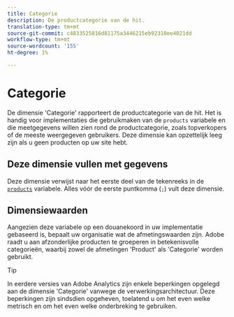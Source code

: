 ```yaml
---
title: Categorie
description: De productcategorie van de hit.
translation-type: tm+mt
source-git-commit: c4833525816d81175a3446215eb92310ee4021dd
workflow-type: tm+mt
source-wordcount: '155'
ht-degree: 1%

---
```



# Categorie

De dimensie &#39;Categorie&#39; rapporteert de productcategorie van de hit. Het is handig voor implementaties die gebruikmaken van de `products` variabele en die meetgegevens willen zien rond de productcategorie, zoals topverkopers of de meeste weergegeven gebruikers. Deze dimensie kan opzettelijk leeg zijn als u geen producten op uw site hebt.

## Deze dimensie vullen met gegevens

Deze dimensie verwijst naar het eerste deel van de tekenreeks in de [`products`](/help/implement/vars/page-vars/products.md) variabele. Alles vóór de eerste puntkomma (`;`) vult deze dimensie.

## Dimensiewaarden

Aangezien deze variabele op een douanekoord in uw implementatie gebaseerd is, bepaalt uw organisatie wat de afmetingswaarden zijn. Adobe raadt u aan afzonderlijke producten te groeperen in betekenisvolle categorieën, waarbij zowel de afmetingen &#39;Product&#39; als &#39;Categorie&#39; worden gebruikt.

>[!TIP]
>
>In eerdere versies van Adobe Analytics zijn enkele beperkingen opgelegd aan de dimensie &#39;Categorie&#39; vanwege de verwerkingsarchitectuur. Deze beperkingen zijn sindsdien opgeheven, toelatend u om het even welke metrisch en om het even welke onderbreking te gebruiken.

